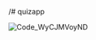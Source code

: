 /# quizapp


![Code_WyCJMVoyND](https://github.com/Nanafirdaus/quizapp/assets/133140909/3c5c349d-7e5a-4c9c-9184-bba62311042d)
